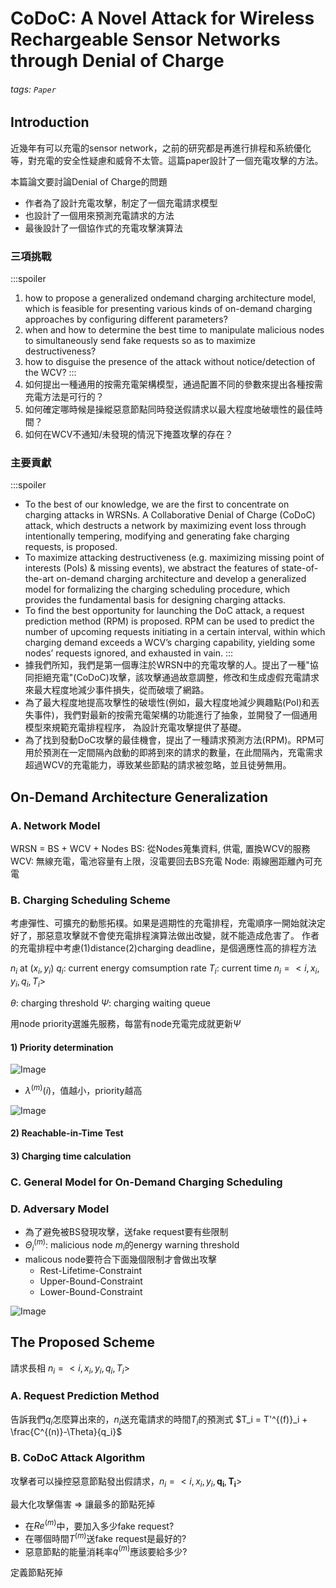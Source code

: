 # CoDoC: A Novel Attack for Wireless Rechargeable Sensor Networks through Denial of Charge
###### tags: `Paper`

## Introduction
近幾年有可以充電的sensor network，之前的研究都是再進行排程和系統優化等，對充電的安全性疑慮和威脅不太管。這篇paper設計了一個充電攻擊的方法。

本篇論文要討論Denial of Charge的問題
- 作者為了設計充電攻擊，制定了一個充電請求模型
- 也設計了一個用來預測充電請求的方法
- 最後設計了一個協作式的充電攻擊演算法

### 三項挑戰
:::spoiler
1. how to propose a generalized ondemand charging architecture model, which is feasible for presenting various kinds of on-demand charging approaches by configuring different parameters?
2. when and how to determine the best time to manipulate malicious nodes to simultaneously send fake requests so as to maximize destructiveness?
3. how to disguise the presence of the attack without notice/detection of the WCV?
:::
1. 如何提出一種通用的按需充電架構模型，通過配置不同的參數來提出各種按需充電方法是可行的？
2. 如何確定哪時候是操縱惡意節點同時發送假請求以最大程度地破壞性的最佳時間？
3. 如何在WCV不通知/未發現的情況下掩蓋攻擊的存在？

### 主要貢獻
:::spoiler
- To the best of our knowledge, we  are the first to concentrate on charging attacks in WRSNs. A Collaborative Denial of Charge (CoDoC) attack, which destructs a network by maximizing event loss through intentionally tempering, modifying and generating fake charging requests, is proposed.
- To maximize attacking destructiveness (e.g. maximizing missing point of interests (PoIs) & missing events), we abstract the features of state-of-the-art on-demand charging architecture and develop a generalized model for formalizing the charging scheduling procedure, which provides the fundamental basis for designing charging attacks.
- To find the best opportunity for launching the DoC attack, a request prediction method (RPM) is proposed. RPM can be used to predict the number of upcoming requests initiating in a certain interval, within which charging demand exceeds a WCV’s charging capability, yielding some nodes’ requests ignored, and exhausted in vain.
:::
- 據我們所知，我們是第一個專注於WRSN中的充電攻擊的人。提出了一種"協同拒絕充電"(CoDoC)攻擊，該攻擊通過故意調整，修改和生成虛假充電請求來最大程度地減少事件損失，從而破壞了網路。
- 為了最大程度地提高攻擊性的破壞性(例如，最大程度地減少興趣點(PoI)和丟失事件)，我們對最新的按需充電架構的功能進行了抽象，並開發了一個通用模型來規範充電排程程序， 為設計充電攻擊提供了基礎。
- 為了找到發動DoC攻擊的最佳機會，提出了一種請求預測方法(RPM)。RPM可用於預測在一定間隔內啟動的即將到來的請求的數量，在此間隔內，充電需求超過WCV的充電能力，導致某些節點的請求被忽略，並且徒勞無用。

## On-Demand Architecture Generalization
### A. Network Model
WRSN = BS + WCV + Nodes
BS: 從Nodes蒐集資料, 供電, 置換WCV的服務
WCV: 無線充電，電池容量有上限，沒電要回去BS充電
Node: 兩線圈距離內可充電
### B. Charging Scheduling Scheme
考慮彈性、可擴充的動態拓樸。如果是週期性的充電排程，充電順序一開始就決定好了，那惡意攻擊就不會使充電排程演算法做出改變，就不能造成危害了。
作者的充電排程中考慮(1)distance(2)charging deadline，是個適應性高的排程方法


$n_i$ at $(x_i, y_i)$
$q_i$: current energy comsumption rate
$T_i$: current time
$n_i = <i, x_i, y_i, q_i, T_i>$

$\theta$: charging threshold
$\Psi$: charging waiting queue

用node priority選誰先服務，每當有node充電完成就更新$\Psi$

#### 1) Priority determination
![Image](https://i.imgur.com/YrWcjVw.png)
- $\lambda^{(m)} (i)$，值越小，priority越高

![Image](https://i.imgur.com/6eTNOQP.png)

#### 2) Reachable-in-Time Test

#### 3) Charging time calculation

### C. General Model for On-Demand Charging Scheduling
### D. Adversary Model

- 為了避免被BS發現攻擊，送fake request要有些限制
- $\Theta^{(m)}_i$: malicious node $m_i$的energy warning threshold
- malicous node要符合下面幾個限制才會做出攻擊
    - Rest-Lifetime-Constraint
    - Upper-Bound-Constraint
    - Lower-Bound-Constraint

![Image](https://i.imgur.com/YH0jJ03.png)

## The Proposed Scheme
請求長相 $n_i = <i, x_i, y_i, q_i, T_i>$
### A. Request Prediction Method
告訴我們$q_i$怎麼算出來的，$n_i$送充電請求的時間$T_i$的預測式 $T_i = T'^{(f)}_i + \frac{C^{(n)}-\Theta}{q_i}$

### B. CoDoC Attack Algorithm
攻擊者可以操控惡意節點發出假請求，$n_i = <i, x_i, y_i, \boldsymbol{q_i}, \boldsymbol{T_i}>$

最大化攻擊傷害 => 讓最多的節點死掉
- 在$Re^{(m)}$中，要加入多少fake request?
- 在哪個時間$T^{(m)}$送fake request是最好的?
- 惡意節點的能量消耗率$q^{(m)}$應該要給多少?

定義節點死掉

